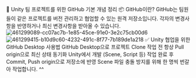 🔧 Unity 팀 프로젝트를 위한 GitHub 기본 개념 정리 
📦 GitHub이란? GitHub는 팀원들이 같은 프로젝트를 버전 관리하고 협업할 수 있는 원격 저장소입니다. 각자의 변경사항을 반영하거나 최신 변경사항을 받아올 수 있습니다.
![461299089-cc07ac7b-1e85-45ce-91e0-3e2c75cb00d6](https://github.com/user-attachments/assets/7514b971-58c0-40c1-97f9-bff15d9daad2)
![461299415-b10d9c60-4232-491c-8f77-7b189de1a218](https://github.com/user-attachments/assets/ba33af59-c4cc-466b-8695-ee9eb167968a)
✅ Unity 협업을 위한 GitHub Desktop 사용법
GitHub Desktop으로 프로젝트 Clone
작업 전 항상 Pull origin으로 최신 상태 동기화
Unity에서 개발 (Scene, Script 등)
작업 완료 후 Commit, Push origin으로 저장소에 반영
Scene 파일 충돌 방지를 위해 한 명씩 번갈아 작업합니다.
^^
